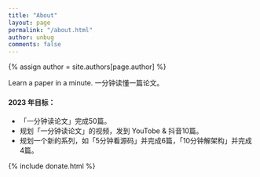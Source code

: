 ```yaml
---
title: "About"
layout: page
permalink: "/about.html"
author: unbug
comments: false
---
```

{% assign author = site.authors[page.author] %}

Learn a paper in a minute.
一分钟读懂一篇论文。

#### 2023 年目标：
- 「一分钟读论文」完成50篇。
- 规划「一分钟读论文」的视频，发到 YouTobe & 抖音10篇。
- 规划一个新的系列，如「5分钟看源码」并完成6篇，「10分钟解架构」并完成4篇。


<!-- donate -->
{% include donate.html %}